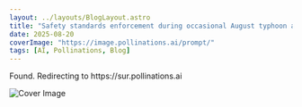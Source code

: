 ```yaml
---
layout: ../layouts/BlogLayout.astro
title: "Safety standards enforcement during occasional August typhoon alerts"
date: 2025-08-20
coverImage: "https://image.pollinations.ai/prompt/"
tags: [AI, Pollinations, Blog]
---
```

<p>Found. Redirecting to https://sur.pollinations.ai</p>


![Cover Image](https://image.pollinations.ai/prompt/)
